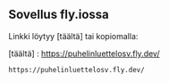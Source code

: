 ## Sovellus fly.iossa

Linkki löytyy [täältä] tai kopiomalla:

[täältä] : https://puhelinluettelosv.fly.dev/


```
https://puhelinluettelosv.fly.dev/
```
